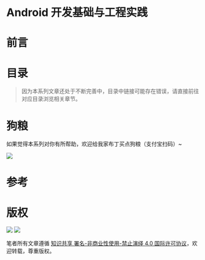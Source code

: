 



# Android 开发基础与工程实践










# 前言


# 目录


> 因为本系列文章还处于不断完善中，目录中链接可能存在错误，请直接前往对应目录浏览相关章节。


# 狗粮
如果觉得本系列对你有所帮助，欢迎给我家布丁买点狗粮（支付宝扫码）~




![](https://github.com/wxyyxc1992/OSS/blob/master/2017/8/1/Buding.jpg?raw=true)




# 参考


# 版权

![](https://parg.co/bDY) ![](https://parg.co/bDm)



笔者所有文章遵循 [知识共享 署名-非商业性使用-禁止演绎 4.0 国际许可协议](https://creativecommons.org/licenses/by-nc-nd/4.0/deed.zh)，欢迎转载，尊重版权。

